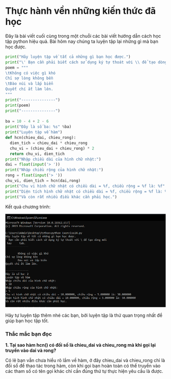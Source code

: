 # Thực hành vền những kiến thức đã học #

Đây là bài viết cuối cùng trong một chuỗi các bài viết hướng dẫn cách học tập python hiệu quả. Bài hôm nay chúng ta luyện tập lại những gì mà bạn học được.

```python
print("Hãy luyện tập về tất cả những gì bạn học được.")
print("\' Bạn cần phải biết cách sử dụng ký tự thoát với \\ để tạo dòng mới \n hay \t tab.")
poem = """
\tKhông có việc gì khó
Chỉ sợ lòng không bền
\tĐào núi và lấp biển
Quyết chí ắt làm lên.
"""
print("---------------")
print(poem)
print("---------------")

ba = 10 - 4 + 2 - 6
print("Đây là số ba: %s" %ba)
print("Luyện tập về hàm")
def hcn(chieu_dai, chieu_rong):
  dien_tich = chieu_dai * chieu_rong
  chu_vi = (chieu_dai + chieu_rong) * 2
  return chu_vi, dien_tich
print("Nhập chiều dài của hình chữ nhật:")
dai = float(input('> '))
print("Nhập chiều rộng của hình chữ nhật:")
rong = float(input('> '))
chu_vi, dien_tich = hcn(dai,rong)
print("Chu vi hình chữ nhật có chiều dài = %f, chiều rộng = %f là: %f" %(dai,rong,chu_vi))
print("Diện tích hình chữ nhật có chiều dài = %f, chiều rộng = %f là: %f" %(dai,rong,dien_tich))
print("Và còn rất nhiều điều khác cần phải học.")
```

Kết quả chương trình:

![picture alt](./image/2.PNG)

Hãy tự luyện tập thêm nhé các bạn, bởi luyện tập là thứ quan trọng nhất để giúp bạn học tập tốt.

### Thắc mắc bạn đọc ###

**1. Tại sao hàm hcn() có đối số là chieu_dai và chieu_rong mà khi gọi lại truyền vào dai và rong?**

  Có lẽ bạn vẫn chưa hiểu rõ lắm về hàm, ở đây chieu_dai và chieu_rong chỉ là đối số để thao tác trong hàm, còn khi gọi bạn hoàn toàn có thể truyền vào các tham số có tên gọi khác chỉ cần đúng thứ tự thực hiện yêu cầu là được.

